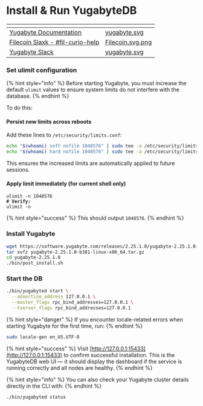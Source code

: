 # Install & Run YugabyteDB

<table data-view="cards"><thead><tr><th></th><th data-hidden data-card-cover data-type="files"></th></tr></thead><tbody><tr><td><a href="https://docs.yugabyte.com/preview/tutorials/quick-start/linux/">Yugabyte Documentation</a></td><td><a href="../../.gitbook/assets/yugabyte.svg">yugabyte.svg</a></td></tr><tr><td><a href="https://filecoinproject.slack.com/archives/C06LF5YP8S3">Filecoin Slaxk - #fil-curio-help</a></td><td><a href="../../.gitbook/assets/Filecoin.svg.png">Filecoin.svg.png</a></td></tr><tr><td><a href="https://inviter.co/yugabytedb">Yugabyte Slack</a></td><td><a href="../../.gitbook/assets/yugabyte.svg">yugabyte.svg</a></td></tr></tbody></table>

### Set ulimit configuration

{% hint style="info" %}
&#x20;Before starting Yugabyte, you must increase the default `ulimit` values to ensure system limits do not interfere with the database.
{% endhint %}

To do this:

#### **Persist new limits across reboots**

Add these lines to `/etc/security/limits.conf`:

```sh
echo "$(whoami) soft nofile 1048576" | sudo tee -a /etc/security/limits.conf
echo "$(whoami) hard nofile 1048576" | sudo tee -a /etc/security/limits.conf
```

This ensures the increased limits are automatically applied to future sessions.

#### **Apply limit immediately (for current shell only)**

<pre class="language-sh"><code class="lang-sh">ulimit -n 1048576
<strong># Verify:
</strong>ulimit -n
</code></pre>

{% hint style="success" %}
This should output `1048576`.
{% endhint %}

### Install Yugabyte

```sh
wget https://software.yugabyte.com/releases/2.25.1.0/yugabyte-2.25.1.0-b381-linux-x86_64.tar.gz
tar xvfz yugabyte-2.25.1.0-b381-linux-x86_64.tar.gz
cd yugabyte-2.25.1.0
./bin/post_install.sh
```

### Start the DB

```sh
./bin/yugabyted start \
  --advertise_address 127.0.0.1 \
  --master_flags rpc_bind_addresses=127.0.0.1 \
  --tserver_flags rpc_bind_addresses=127.0.0.1
```

{% hint style="danger" %}
&#x20;If you encounter locale-related errors when starting Yugabyte for the first time, run:
{% endhint %}

```sh
sudo locale-gen en_US.UTF-8
```

{% hint style="success" %}
Visit [http://127.0.0.1:15433](http://127.0.0.1:15433) to confirm successful installation. This is the YugabyteDB web UI — it should display the dashboard if the service is running correctly and all nodes are healthy.&#x20;
{% endhint %}

{% hint style="info" %}
You can also check your Yugabyte cluster details directly in the CLI with:
{% endhint %}

```sh
./bin/yugabyted status
```
